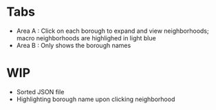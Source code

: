 # Tabs
- Area A : Click on each borough to expand and view neighborhoods; macro neighborhoods are highlighed in light blue
- Area B : Only shows the borough names

# WIP
- Sorted JSON file
- Highlighting borough name upon clicking neighborhood 
